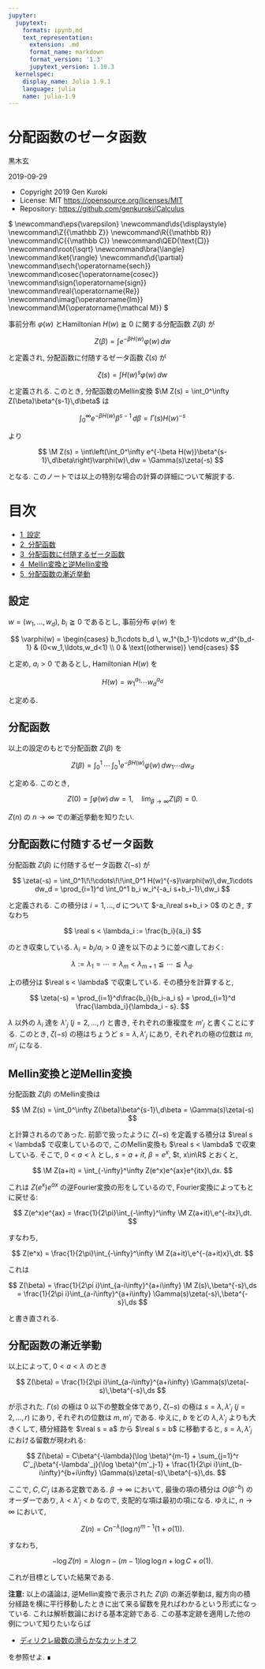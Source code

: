 ```yaml
---
jupyter:
  jupytext:
    formats: ipynb,md
    text_representation:
      extension: .md
      format_name: markdown
      format_version: '1.3'
      jupytext_version: 1.10.3
  kernelspec:
    display_name: Julia 1.9.1
    language: julia
    name: julia-1.9
---
```


# 分配函数のゼータ函数

黒木玄

2019-09-29

* Copyright 2019 Gen Kuroki
* License: MIT https://opensource.org/licenses/MIT
* Repository: https://github.com/genkuroki/Calculus

$
\newcommand\eps{\varepsilon}
\newcommand\ds{\displaystyle}
\newcommand\Z{{\mathbb Z}}
\newcommand\R{{\mathbb R}}
\newcommand\C{{\mathbb C}}
\newcommand\QED{\text{□}}
\newcommand\root{\sqrt}
\newcommand\bra{\langle}
\newcommand\ket{\rangle}
\newcommand\d{\partial}
\newcommand\sech{\operatorname{sech}}
\newcommand\cosec{\operatorname{cosec}}
\newcommand\sign{\operatorname{sign}}
\newcommand\real{\operatorname{Re}}
\newcommand\imag{\operatorname{Im}}
\newcommand\M{\operatorname{\mathcal M}}
$

事前分布 $\varphi(w)$ とHamiltonian $H(w)\geqq 0$ に関する分配函数 $Z(\beta)$ が

$$
Z(\beta) = \int e^{-\beta H(w)}\varphi(w)\,dw
$$

と定義され, 分配函数に付随するゼータ函数 $\zeta(s)$ が

$$
\zeta(s) = \int H(w)^s \varphi(w)\,dw
$$

と定義される.  このとき, 分配函数のMellin変換 $\M Z(s) = \int_0^\infty Z(\beta)\beta^{s-1}\,d\beta$ は

$$
\int_0^\infty e^{-\beta H(w)}\beta^{s-1}\,d\beta = \Gamma(s)H(w)^{-s}
$$

より

$$
\M Z(s) = 
\int\left(\int_0^\infty e^{-\beta H(w)}\beta^{s-1}\,d\beta\right)\varphi(w)\,dw =
\Gamma(s)\zeta(-s)
$$

となる. このノートでは以上の特別な場合の計算の詳細について解説する.

<!-- #region toc=true -->
<h1>目次<span class="tocSkip"></span></h1>
<div class="toc"><ul class="toc-item"><li><span><a href="#設定" data-toc-modified-id="設定-1"><span class="toc-item-num">1&nbsp;&nbsp;</span>設定</a></span></li><li><span><a href="#分配函数" data-toc-modified-id="分配函数-2"><span class="toc-item-num">2&nbsp;&nbsp;</span>分配函数</a></span></li><li><span><a href="#分配函数に付随するゼータ函数" data-toc-modified-id="分配函数に付随するゼータ函数-3"><span class="toc-item-num">3&nbsp;&nbsp;</span>分配函数に付随するゼータ函数</a></span></li><li><span><a href="#Mellin変換と逆Mellin変換" data-toc-modified-id="Mellin変換と逆Mellin変換-4"><span class="toc-item-num">4&nbsp;&nbsp;</span>Mellin変換と逆Mellin変換</a></span></li><li><span><a href="#分配函数の漸近挙動" data-toc-modified-id="分配函数の漸近挙動-5"><span class="toc-item-num">5&nbsp;&nbsp;</span>分配函数の漸近挙動</a></span></li></ul></div>
<!-- #endregion -->

## 設定

$w=(w_1,\ldots,w_d)$, $b_i\geqq 0$ であるとし, 事前分布 $\varphi(w)$ を

$$
\varphi(w) = \begin{cases}
b_1\cdots b_d \, w_1^{b_1-1}\cdots w_d^{b_d-1} & (0<w_1,\ldots,w_d<1) \\
0 & \text{(otherwise)}
\end{cases}
$$

と定め, $a_i > 0$ であるとし, Hamiltonian $H(w)$ を

$$
H(w) = w_1^{a_1}\cdots w_d^{a_d}
$$

と定める.


## 分配函数

以上の設定のもとで分配函数 $Z(\beta)$ を

$$
Z(\beta) = \int_0^1\!\!\cdots\!\!\int_0^1 e^{-\beta H(w)}\varphi(w)\,dw_1\cdots dw_d
$$

と定める. このとき,

$$
Z(0) = \int \varphi(w)\,dw = 1, \quad \lim_{\beta\to\infty}Z(\beta) = 0.
$$

$Z(n)$ の $n\to\infty$ での漸近挙動を知りたい.


## 分配函数に付随するゼータ函数

分配函数 $Z(\beta)$ に付随するゼータ函数 $\zeta(-s)$ が

$$
\zeta(-s) = \int_0^1\!\!\cdots\!\!\int_0^1 H(w)^{-s}\varphi(w)\,dw_1\cdots dw_d =
\prod_{i=1}^d \int_0^1 b_i w_i^{-a_i s+b_i-1}\,dw_i
$$

と定義される. この積分は $i=1,\ldots,d$ について $-a_i\real s+b_i > 0$ のとき, すなわち

$$
\real s < \lambda_i := \frac{b_i}{a_i}
$$

のとき収束している.  $\lambda_i = b_i/a_i > 0$ 達を以下のように並べ直しておく:

$$
\lambda := \lambda_1 = \cdots = \lambda_m < \lambda_{m+1} \leqq \cdots \leqq \lambda_d.
$$

上の積分は $\real s < \lambda$ で収束している.  その積分を計算すると,

$$
\zeta(-s) = \prod_{i=1}^d\frac{b_i}{b_i-a_i s} = \prod_{i=1}^d \frac{\lambda_i}{\lambda_i - s}.
$$

$\lambda$ 以外の $\lambda_i$ 達を $\lambda'_j$ ($j=2,\ldots,r$) と書き, それぞれの重複度を $m'_j$ と書くことにする. このとき, $\zeta(-s)$ の極はちょうど $s=\lambda, \lambda'_j$ にあり, それぞれの極の位数は $m, m'_j$ になる.


## Mellin変換と逆Mellin変換

分配函数 $Z(\beta)$ のMellin変換は

$$
\M Z(s) = \int_0^\infty Z(\beta)\beta^{s-1}\,d\beta = \Gamma(s)\zeta(-s)
$$

と計算されるのであった. 前節で扱ったように $\zeta(-s)$ を定義する積分は $\real s < \lambda$ で収束しているので, このMellin変換も $\real s < \lambda$ で収束している. そこで, $0<a<\lambda$ とし, $s=a+it$, $\beta=e^x$, $t, x\in\R$ とおくと,

$$
\M Z(a+it) = \int_{-\infty}^\infty Z(e^x)e^{ax}e^{itx}\,dx.
$$

これは $Z(e^x)e^{ax}$ の逆Fourier変換の形をしているので, Fourier変換によってもとに戻せる:

$$
Z(e^x)e^{ax} = \frac{1}{2\pi}\int_{-\infty}^\infty \M Z(a+it)\,e^{-itx}\,dt.
$$

すなわち,

$$
Z(e^x) = \frac{1}{2\pi}\int_{-\infty}^\infty \M Z(a+it)\,e^{-(a+it)x}\,dt.
$$

これは

$$
Z(\beta) = \frac{1}{2\pi i}\int_{a-i\infty}^{a+i\infty} \M Z(s)\,\beta^{-s}\,ds =
\frac{1}{2\pi i}\int_{a-i\infty}^{a+i\infty} \Gamma(s)\zeta(-s)\,\beta^{-s}\,ds
$$

と書き直される.


## 分配函数の漸近挙動

以上によって, $0<a<\lambda$ のとき

$$
Z(\beta) = 
\frac{1}{2\pi i}\int_{a-i\infty}^{a+i\infty} \Gamma(s)\zeta(-s)\,\beta^{-s}\,ds
$$

が示された.  $\Gamma(s)$ の極は $0$ 以下の整数全体であり, $\zeta(-s)$ の極は $s=\lambda,\lambda'_j$ ($j=2,\ldots,r$) にあり, それぞれの位数は $m, m'_j$ である. ゆえに, $b$ をどの $\lambda, \lambda'_j$ よりも大きくして, 積分経路を $\real s = a$ から $\real s = b$ に移動すると, $s=\lambda,\lambda'_j$ における留数が現われる:

$$
Z(\beta) = 
C\beta^{-\lambda}(\log \beta)^{m-1} + 
\sum_{j=1}^r C'_j\beta^{-\lambda'_j}(\log \beta)^{m'_j-1} +
\frac{1}{2\pi i}\int_{b-i\infty}^{b+i\infty} \Gamma(s)\zeta(-s)\,\beta^{-s}\,ds.
$$

ここで, $C, C'_j$ はある定数である. $\beta\to\infty$ において, 最後の項の積分は $O(\beta^{-b})$ のオーダーであり, $\lambda < \lambda'_j < b$ なので, 支配的な項は最初の項になる.  ゆえに,  $n\to\infty$ において,

$$
Z(n) = C n^{-\lambda} (\log n)^{m-1}(1 + o(1)).
$$

すなわち,

$$
-\log Z(n) = \lambda\log n - (m-1)\log\log n + \log C + o(1).
$$

これが目標としていた結果である.

**注意:** 以上の議論は, 逆Mellin変換で表示された $Z(\beta)$ の漸近挙動は, 縦方向の積分経路を横に平行移動したときに出て来る留数を見ればわかるという形式になっている.  これは解析数論における基本定跡である.  この基本定跡を適用した他の例について知りたいならば

* [ディリクレ級数の滑らかなカットオフ](https://nbviewer.jupyter.org/github/genkuroki/Calculus/blob/master/A01%20Smooth%20cutoff%20of%20Dirichlet%20series.ipynb)

を参照せよ. $\QED$
